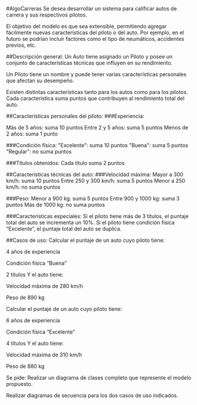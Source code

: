 #AlgoCarreras
Se desea desarrollar un sistema para calificar autos de carrera y sus respectivos pilotos.

El objetivo del modelo es que sea extensible, permitiendo agregar fácilmente nuevas características del piloto o del auto. Por ejemplo, en el futuro se podrían incluir factores como el tipo de neumáticos, accidentes previos, etc.

##Descripción general:
Un Auto tiene asignado un Piloto y posee un conjunto de características técnicas que influyen en su rendimiento.

Un Piloto tiene un nombre y puede tener varias características personales que afectan su desempeño.

Existen distintas características tanto para los autos como para los pilotos. Cada característica suma puntos que contribuyen al rendimiento total del auto.

##Características personales del piloto:
###Experiencia:

Más de 5 años: suma 10 puntos
Entre 2 y 5 años: suma 5 puntos
Menos de 2 años: suma 1 punto

###Condición física:
"Excelente": suma 10 puntos
"Buena": suma 5 puntos
"Regular": no suma puntos

###Títulos obtenidos:
Cada título suma 2 puntos

##Características técnicas del auto:
###Velocidad máxima:
Mayor a 300 km/h: suma 10 puntos
Entre 250 y 300 km/h: suma 5 puntos
Menor a 250 km/h: no suma puntos

###Peso:
Menor a 900 kg: suma 5 puntos
Entre 900 y 1000 kg: suma 3 puntos
Más de 1000 kg: no suma puntos

###Características especiales:
Si el piloto tiene más de 3 títulos, el puntaje total del auto se incrementa un 10%.
Si el piloto tiene condición física “Excelente”, el puntaje total del auto se duplica.

##Casos de uso:
Calcular el puntaje de un auto cuyo piloto tiene:

4 años de experiencia

Condición física “Buena”

2 títulos
Y el auto tiene:

Velocidad máxima de 280 km/h

Peso de 890 kg

Calcular el puntaje de un auto cuyo piloto tiene:

6 años de experiencia

Condición física “Excelente”

4 títulos
Y el auto tiene:

Velocidad máxima de 310 km/h

Peso de 880 kg

Se pide:
Realizar un diagrama de clases completo que represente el modelo propuesto.

Realizar diagramas de secuencia para los dos casos de uso indicados.

